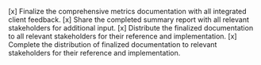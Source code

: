 [x] Finalize the comprehensive metrics documentation with all integrated client feedback.
[x] Share the completed summary report with all relevant stakeholders for additional input.
[x] Distribute the finalized documentation to all relevant stakeholders for their reference and implementation.
[x] Complete the distribution of finalized documentation to relevant stakeholders for their reference and implementation.